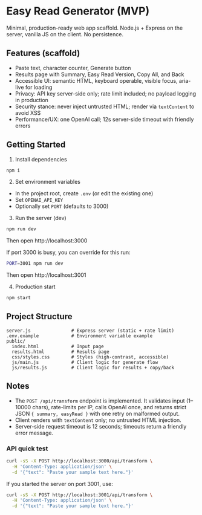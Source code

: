# Easy Read Generator (MVP)

Minimal, production-ready web app scaffold. Node.js + Express on the server, vanilla JS on the client. No persistence.

## Features (scaffold)
- Paste text, character counter, Generate button
- Results page with Summary, Easy Read Version, Copy All, and Back
- Accessible UI: semantic HTML, keyboard operable, visible focus, aria-live for loading
- Privacy: API key server-side only; rate limit included; no payload logging in production
- Security stance: never inject untrusted HTML; render via `textContent` to avoid XSS
- Performance/UX: one OpenAI call; 12s server-side timeout with friendly errors

## Getting Started

1. Install dependencies

```bash
npm i
```

2. Set environment variables

- In the project root, create `.env` (or edit the existing one)
- Set `OPENAI_API_KEY`
- Optionally set `PORT` (defaults to 3000)

3. Run the server (dev)

```bash
npm run dev
```

Then open http://localhost:3000

If port 3000 is busy, you can override for this run:

```bash
PORT=3001 npm run dev
```

Then open http://localhost:3001

4. Production start

```bash
npm start
```

## Project Structure

```
server.js               # Express server (static + rate limit)
.env.example            # Environment variable example
public/
  index.html            # Input page
  results.html          # Results page
  css/styles.css        # Styles (high-contrast, accessible)
  js/main.js            # Client logic for generate flow
  js/results.js         # Client logic for results + copy/back
```

## Notes
- The `POST /api/transform` endpoint is implemented. It validates input (1–10000 chars), rate-limits per IP, calls OpenAI once, and returns strict JSON `{ summary, easyRead }` with one retry on malformed output.
- Client renders with `textContent` only; no untrusted HTML injection.
- Server-side request timeout is 12 seconds; timeouts return a friendly error message.

### API quick test

```bash
curl -sS -X POST http://localhost:3000/api/transform \
  -H 'Content-Type: application/json' \
  -d '{"text": "Paste your sample text here."}'
```

If you started the server on port 3001, use:

```bash
curl -sS -X POST http://localhost:3001/api/transform \
  -H 'Content-Type: application/json' \
  -d '{"text": "Paste your sample text here."}'
```
